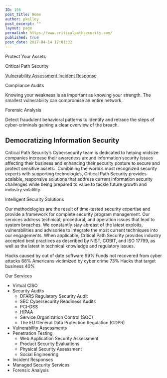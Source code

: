 ```yaml
---
ID: 156
post_title: Home
author: pkelley
post_excerpt: ""
layout: page
permalink: https://www.criticalpathsecurity.com/
published: true
post_date: 2017-04-14 17:01:32
---
```

<p>Protect Your Assets</p><p>Critical Path Security</p>		
			<a href="#/services/vulnerability-assessment/">
						Vulnerability Assessment
					</a>
			<a href="#">
						Incident Response
					</a>
		<p>Compliance Audits</p><p>Knowing your weakness is as important as knowing your strength. The smallest vulnerability can compromise an entire network.</p><p>Forensic Analysis</p><p>Detect fraudulent behavioral patterns to identify and retrace the steps of cyber-criminals gaining a clear overview of the breach.</p>		
			<h2>Democratizing Information Security</h2>		
		<p>Critical Path Security’s Cybersecurity team is dedicated to helping midsize companies increase their awareness around information security issues affecting their business and enhancing their security posture to secure and protect sensitive assets.  Combining the world’s most recognized security experts with supporting technologies, Critical Path Security provides scalable, responsive solutions that address current information security challenges while being prepared to value to tackle future growth and industry volatility.</p><p>Intelligent Security Solutions</p><p>Our methodologies are the result of time-tested security expertise and provide a framework for complete security program management. Our services address technical, procedural, and operation issues that lead to system breaches. We constantly stay abreast of the latest exploits, vulnerabilities and advisories to integrate the most current techniques into our engagements. When applicable, Critical Path Security provides industry accepted best practices as described by NIST, COBIT, and ISO 17799, as well as the latest in technical knowledge and regulatory issues. </p>		
				Hacks caused by out of date software
									99%
				Funds not recovered from cyber attacks
									68%
				Americans victimized by cyber crime
									73%
				Hacks that target business
									40%
		<p>Our Services</p><ul><li>Virtual CISO</li><li>Security Audits<ul><li>DFARS Regulatory Security Audit</li><li>SEC Cybersecurity Readiness Audits</li><li>PCI-DSS</li><li>HIPAA</li><li>Service Organization Control (SOC)</li><li>The EU General Data Protection Regulation (GDPR)</li></ul></li><li>Vulnerability Assessments</li><li>Penetration Testing<ul><li>Web Application Security Assessment</li><li>Product Security Evaluations</li><li>Physical Security Assessment</li><li>Social Engineering</li></ul></li><li>Incident Responses</li><li>Managed Security Services</li><li>Forensic Analysis</li></ul>